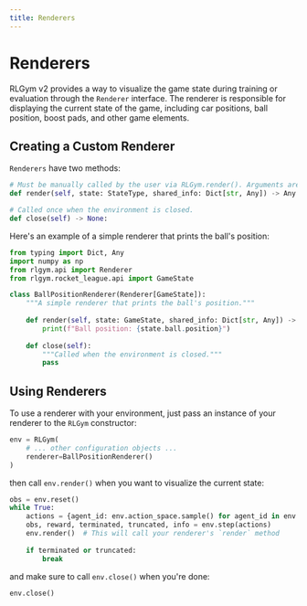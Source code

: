 ```yaml
---
title: Renderers
---
```


# Renderers

RLGym v2 provides a way to visualize the game state during training or evaluation through the `Renderer` interface. The renderer is responsible for displaying the current state of the game, including car positions, ball position, boost pads, and other game elements.

## Creating a Custom Renderer

`Renderers` have two methods:
```python
# Must be manually called by the user via RLGym.render(). Arguments are provided automatically by the RLGym environment.
def render(self, state: StateType, shared_info: Dict[str, Any]) -> Any:

# Called once when the environment is closed.
def close(self) -> None:
```

Here's an example of a simple renderer that prints the ball's position:

```python
from typing import Dict, Any
import numpy as np
from rlgym.api import Renderer
from rlgym.rocket_league.api import GameState

class BallPositionRenderer(Renderer[GameState]):
    """A simple renderer that prints the ball's position."""
    
    def render(self, state: GameState, shared_info: Dict[str, Any]) -> Any:
        print(f"Ball position: {state.ball.position}")
    
    def close(self):
        """Called when the environment is closed."""
        pass
```


## Using Renderers

To use a renderer with your environment, just pass an instance of your renderer to the `RLGym` constructor:
```python
env = RLGym(
    # ... other configuration objects ...
    renderer=BallPositionRenderer()
)
```
then call `env.render()` when you want to visualize the current state:
```python
obs = env.reset()
while True:
    actions = {agent_id: env.action_space.sample() for agent_id in env.agents}
    obs, reward, terminated, truncated, info = env.step(actions)
    env.render()  # This will call your renderer's `render` method
    
    if terminated or truncated:
        break
```
and make sure to call `env.close()` when you're done:
```python
env.close()
```